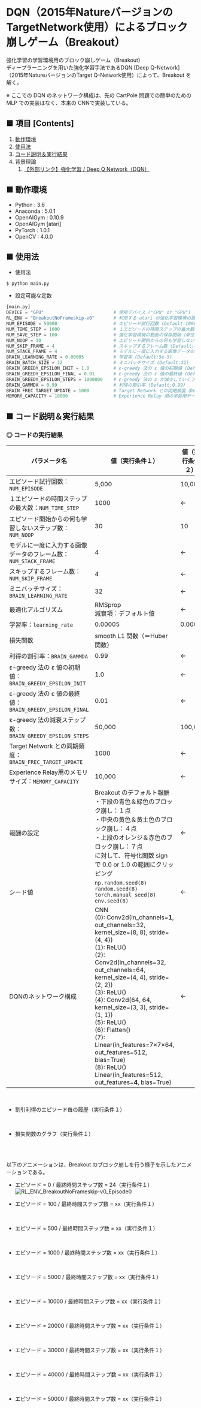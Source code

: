 # DQN（2015年NatureバージョンのTargetNetwork使用）によるブロック崩しゲーム（Breakout）
強化学習の学習環境用のブロック崩しゲーム（Breakout）<br>
ディープラーニングを用いた強化学習手法であるDQN [Deep Q-Network] （2015年NatureバージョンのTarget Q-Network使用）によって、Breakout を解く。<br>

※ ここでの DQN のネットワーク構成は、先の CartPole 問題での簡単のための MLP での実装はなく、本来の CNNで実装している。<br>

## ■ 項目 [Contents]
1. [動作環境](#動作環境)
1. [使用法](#使用法)
1. [コード説明＆実行結果](#コード説明＆実行結果)
1. 背景理論
    1. [【外部リンク】強化学習 / Deep Q Network（DQN）](http://yagami12.hatenablog.com/entry/2019/02/22/210608#DeepQNetwork)


## ■ 動作環境

- Python : 3.6
- Anaconda : 5.0.1
- OpenAIGym : 0.10.9
- OpenAIGym [atari]
- PyTorch : 1.0.1
- OpenCV : 4.0.0

## ■ 使用法

- 使用法
```
$ python main.py
```

- 設定可能な定数
```python
[main.py]
DEVICE = "GPU"                          # 使用デバイス ("CPU" or "GPU")
RL_ENV = "BreakoutNoFrameskip-v0"       # 利用する atari の強化学習環境の課題名
NUM_EPISODE = 50000                     # エピソード試行回数 (Default:10000)
NUM_TIME_STEP = 1000                    # １エピソードの時間ステップの最大数
NUM_SAVE_STEP = 100                     # 強化学習環境の動画の保存間隔（単位：エピソード数）
NUM_NOOP = 30                           # エピソード開始からの何も学習しないステップ数 (Default:30)
NUM_SKIP_FRAME = 4                      # スキップするフレーム数 (Default:4)
NUM_STACK_FRAME = 4                     # モデルに一度に入力する画像データのフレーム数 (Default:4)
BRAIN_LEARNING_RATE = 0.00005           # 学習率 (Default:5e-5)
BRAIN_BATCH_SIZE = 32                   # ミニバッチサイズ (Default:32)
BRAIN_GREEDY_EPSILON_INIT = 1.0         # ε-greedy 法の ε 値の初期値 (Default:1.0)
BRAIN_GREEDY_EPSILON_FINAL = 0.01       # ε-greedy 法の ε 値の最終値 (Default:0.1)
BRAIN_GREEDY_EPSILON_STEPS = 1000000    # ε-greedy 法の ε が減少していくフレーム数　(Default:1_000_000)
BRAIN_GAMMDA = 0.99                     # 利得の割引率 (Default:0.99)
BRAIN_FREC_TARGET_UPDATE = 1000         # Target Network との同期頻度（Default:10_000） 
MEMORY_CAPACITY = 10000                 # Experience Relay 用の学習用データセットのメモリの最大の長さ (Default:1_000_000)
```

<a id="コード説明＆実行結果"></a>

## ■ コード説明＆実行結果

### ◎ コードの実行結果

|パラメータ名|値（実行条件１）|値（実行条件２）|
|---|---|---|
|エピソード試行回数：`NUM_EPISODE`|5,000|10,000|
|１エピソードの時間ステップの最大数：`NUM_TIME_STEP`|1000|←|
|エピソード開始からの何も学習しないステップ数：`NUM_NOOP`|30|10|
|モデルに一度に入力する画像データのフレーム数：`NUM_STACK_FRAME`|4|←|
|スキップするフレーム数：`NUM_SKIP_FRAME`|4|←|
|ミニバッチサイズ：`BRAIN_LEARNING_RATE`|32|←|
|最適化アルゴリズム|RMSprop<br>減衰項：デフォルト値|←|
|学習率：`learning_rate`|0.00005|0.0005|
|損失関数|smooth L1 関数（＝Huber 関数）|
|利得の割引率：`BRAIN_GAMMDA`|0.99|←|
|ε-greedy 法の ε 値の初期値：`BRAIN_GREEDY_EPSILON_INIT`|1.0|←|
|ε-greedy 法の ε 値の最終値：`BRAIN_GREEDY_EPSILON_FINAL`|0.01|←|
|ε-greedy 法の減衰ステップ数：`BRAIN_GREEDY_EPSILON_STEPS`|50,000|100,00|
|Target Network との同期頻度：`BRAIN_FREC_TARGET_UPDATE`|1000|←|
|Experience Relay用のメモリサイズ：`MEMORY_CAPACITY`|10,000|←|
|報酬の設定|Breakout のデフォルト報酬<br>・下段の青色＆緑色のブロック崩し：１点<br>・中央の黄色＆黄土色のブロック崩し：４点<br>・上段のオレンジ＆赤色のブロック崩し：７点<br>に対して、符号化関数 sign で 0.0 or 1.0 の範囲にクリッピング|←|
|シード値|`np.random.seed(8)`<br>`random.seed(8)`<br>`torch.manual_seed(8)`<br>`env.seed(8)`|←|
|DQNのネットワーク構成|CNN<br>(0): Conv2d(in_channels=**1**, out_channels=32, kernel_size=(8, 8), stride=(4, 4))<br>(1): ReLU()<br>(2): Conv2d(in_channels=32, out_channels=64, kernel_size=(4, 4), stride=(2, 2))<br>(3): ReLU()<br>(4): Conv2d(64, 64, kernel_size=(3, 3), stride=(1, 1))<br>(5): ReLU()<br>(6): Flatten()<br>(7): Linear(in_features=7×7×64, out_features=512, bias=True)<br>(8): ReLU()<br>Linear(in_features=512, out_features=**4**, bias=True)|←|

<!--
|報酬の設定|Breakout のデフォルト報酬<br>・下段の青色＆緑色のブロック崩し：１点<br>・中央の黄色＆黄土色のブロック崩し：４点<br>・上段のオレンジ＆赤色のブロック崩し：７点<br>に対して0.0~1.0の範囲にクリッピング|←|
-->

<br>

- 割引利得のエピソード毎の履歴（実行条件１）<br>
<br>

- 損失関数のグラフ（実行条件１）<br>
<br>

<br>

以下のアニメーションは、Breakout のブロック崩しを行う様子を示したアニメーションである。<br>
<!--
エピソードの経過と共に、徐々にブロック崩しが出来るようになっており、徐々に学習できていることがわかる。<br>
-->


- エピソード = 0 / 最終時間ステップ数 = 24（実行条件１）<br>
![RL_ENV_BreakoutNoFrameskip-v0_Episode0](https://user-images.githubusercontent.com/25688193/54999042-c9fdd600-5012-11e9-97af-ae7153c8f860.gif)<br>

- エピソード = 100 / 最終時間ステップ数 = xx（実行条件１）<br>
<br>

- エピソード = 500 / 最終時間ステップ数 = xx（実行条件１）<br>
<br>

- エピソード = 1000 / 最終時間ステップ数 = xx（実行条件１）<br>
<br>

- エピソード = 5000 / 最終時間ステップ数 = xx（実行条件１）<br>
<br>

- エピソード = 10000 / 最終時間ステップ数 = xx（実行条件１）<br>
<br>

- エピソード = 20000 / 最終時間ステップ数 = xx（実行条件１）<br>
<br>

- エピソード = 30000 / 最終時間ステップ数 = xx（実行条件１）<br>
<br>

- エピソード = 40000 / 最終時間ステップ数 = xx（実行条件１）<br>
<br>

- エピソード = 50000 / 最終時間ステップ数 = xx（実行条件１）<br>
<br>

<!--
- エピソード = 0 / 最終時間ステップ数 = 40（実行条件１）<br>
![RL_ENV_BreakoutNoFrameskip-v0_Episode0](https://user-images.githubusercontent.com/25688193/54874023-86df0f80-4e26-11e9-831a-7ceb512b0b64.gif)<br>

- エピソード = 100 / 最終時間ステップ数 = 28（実行条件１）<br>
![RL_ENV_BreakoutNoFrameskip-v0_Episode100](https://user-images.githubusercontent.com/25688193/54874024-86df0f80-4e26-11e9-8e24-84d8937d20a6.gif)<br>

- エピソード = 200 / 最終時間ステップ数 = 28（実行条件１）<br>
![RL_ENV_BreakoutNoFrameskip-v0_Episode200](https://user-images.githubusercontent.com/25688193/54874025-8777a600-4e26-11e9-8fdb-fea9a0925d04.gif)<br>

- エピソード = 300 / 最終時間ステップ数 = 56（実行条件１）<br>
![RL_ENV_BreakoutNoFrameskip-v0_Episode300](https://user-images.githubusercontent.com/25688193/54874026-8777a600-4e26-11e9-89e3-804e7f3350f9.gif)<br>

- エピソード = 400 / 最終時間ステップ数 = 40（実行条件１）<br>
![RL_ENV_BreakoutNoFrameskip-v0_Episode400](https://user-images.githubusercontent.com/25688193/54874027-8777a600-4e26-11e9-97b7-61d84bbd3bb8.gif)<br>

- エピソード = 500 / 最終時間ステップ数 = 28（実行条件１）<br>
![RL_ENV_BreakoutNoFrameskip-v0_Episode500](https://user-images.githubusercontent.com/25688193/54874028-8777a600-4e26-11e9-86f8-bb25db9d04db.gif)<br>

- エピソード = 1000 / 最終時間ステップ数 = 70（実行条件１）<br>
![RL_ENV_BreakoutNoFrameskip-v0_Episode1000](https://user-images.githubusercontent.com/25688193/54874032-8b0b2d00-4e26-11e9-9689-6149fed10100.gif)<br>

- エピソード = 2000 / 最終時間ステップ数 = 24<br>
![RL_ENV_BreakoutNoFrameskip-v0_Episode2000](https://user-images.githubusercontent.com/25688193/54874071-459b2f80-4e27-11e9-826a-9517a7b15d3f.gif)<br>

- エピソード = 3000 / 最終時間ステップ数 = 64<br>
![RL_ENV_BreakoutNoFrameskip-v0_Episode3000](https://user-images.githubusercontent.com/25688193/54874073-4764f300-4e27-11e9-9c0b-05c44cbf5ce6.gif)<br>

- エピソード = 4000 / 最終時間ステップ数 = 100<br>
![RL_ENV_BreakoutNoFrameskip-v0_Episode4000](https://user-images.githubusercontent.com/25688193/54874074-49c74d00-4e27-11e9-9728-fc0ced3d0c3e.gif)<br>

- エピソード = 9000 / 最終時間ステップ数 = 107<br>
![RL_ENV_BreakoutNoFrameskip-v0_Episode9000](https://user-images.githubusercontent.com/25688193/54874087-7d09dc00-4e27-11e9-950a-b283eb564650.gif)<br>

- エピソード = 9100 / 最終時間ステップ数 = 172<br>
![RL_ENV_BreakoutNoFrameskip-v0_Episode9100](https://user-images.githubusercontent.com/25688193/54874102-c2c6a480-4e27-11e9-9295-04ce4f1282ae.gif)<br>

- エピソード = 10000 / 最終時間ステップ数 = 76<br>
![RL_ENV_BreakoutNoFrameskip-v0_Episode9999](https://user-images.githubusercontent.com/25688193/54874083-682d4880-4e27-11e9-82a6-001054c41210.gif)<br>
-->

<!--
- エピソード = 100 / 最終時間ステップ数 = 56（実行条件１）<br>
![RL_ENV_BreakoutNoFrameskip-v0_Episode100](https://user-images.githubusercontent.com/25688193/54818179-057b6600-4cdc-11e9-930b-4de997330f4b.gif)<br>

- エピソード = 200 / 最終時間ステップ数 = 99（実行条件１）<br>
![RL_ENV_BreakoutNoFrameskip-v0_Episode200](https://user-images.githubusercontent.com/25688193/54818281-378cc800-4cdc-11e9-8dc2-3ba7a7fa36c0.gif)<br>

- エピソード = 400 / 最終時間ステップ数 = 132（実行条件１）<br>
![RL_ENV_BreakoutNoFrameskip-v0_Episode400](https://user-images.githubusercontent.com/25688193/54818365-6dca4780-4cdc-11e9-999a-fa7563fa072e.gif)<br>

- エピソード = 500 / 最終時間ステップ数 = 22（実行条件１）<br>
![RL_ENV_BreakoutNoFrameskip-v0_Episode500](https://user-images.githubusercontent.com/25688193/54818180-057b6600-4cdc-11e9-9be0-61a466710ce1.gif)<br>

- エピソード = 800 / 最終時間ステップ数 = 1092（実行条件１）<br>
![RL_ENV_BreakoutNoFrameskip-v0_Episode800](https://user-images.githubusercontent.com/25688193/54818421-8dfa0680-4cdc-11e9-90cd-262651961a46.gif)<br>
> 動いていないのに、継続ステップ数が大きい？

- エピソード = 900 / 最終時間ステップ数 = 124（実行条件１）<br>
![RL_ENV_BreakoutNoFrameskip-v0_Episode900](https://user-images.githubusercontent.com/25688193/54818587-f517bb00-4cdc-11e9-98c5-04a728f442e3.gif)<br>
> 動いていない？

- エピソード = 1000 / 最終時間ステップ数 = （実行条件１）<br>
![RL_ENV_BreakoutNoFrameskip-v0_Episode999](https://user-images.githubusercontent.com/25688193/54818182-057b6600-4cdc-11e9-8627-cdc190cb1a45.gif)<br>
-->